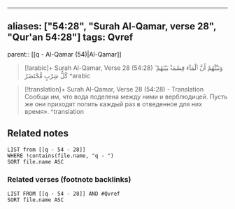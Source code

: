 
---
aliases: ["54:28", "Surah Al-Qamar, verse 28", "Qur'an 54:28"]
tags: Qvref
---

parent:: [[q - Al-Qamar (54)|Al-Qamar]]

> [!arabic]+ Surah Al-Qamar, Verse 28 (54:28)
> <span class="quran-arabic">وَنَبِّئْهُمْ أَنَّ ٱلْمَآءَ قِسْمَةٌۢ بَيْنَهُمْ ۖ كُلُّ شِرْبٍ مُّحْتَضَرٌ</span>
^arabic

> [!translation]+ Surah Al-Qamar, Verse 28 (54:28) - Translation
> Сообщи им, что вода поделена между ними и верблюдицей. Пусть же они приходят попить каждый раз в отведенное для них время».
^translation



## Related notes
```dataview
LIST from [[q - 54 - 28]]
WHERE !contains(file.name, "q - ")
SORT file.name ASC
```

### Related verses (footnote backlinks)
```dataview
LIST FROM [[q - 54 - 28]] AND #Qvref
SORT file.name ASC
```


